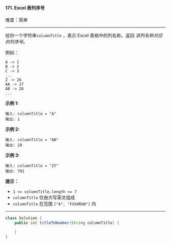 #### 171. Excel 表列序号

难度：简单

---

给你一个字符串`columnTitle` ，表示 Excel 表格中的列名称。返回 _该列名称对应的列序号_。

例如：

```
A -> 1
B -> 2
C -> 3
...
Z -> 26
AA -> 27
AB -> 28 
...
```

**示例 1:**

```
输入: columnTitle = "A"
输出: 1
```

**示例 2:**

```
输入: columnTitle = "AB"
输出: 28
```

**示例 3:**

```
输入: columnTitle = "ZY"
输出: 701
```

**提示：**

* `1 <= columnTitle.length <= 7`
* `columnTitle` 仅由大写英文组成
* `columnTitle` 在范围 `["A", "FXSHRXW"]` 内

---

```Java
class Solution {
    public int titleToNumber(String columnTitle) {

    }
}
```